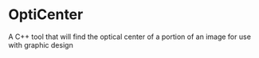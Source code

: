 # OptiCenter
A C++ tool that will find the optical center of a portion of an image for use with graphic design
